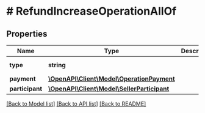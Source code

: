 # # RefundIncreaseOperationAllOf

## Properties

Name | Type | Description | Notes
------------ | ------------- | ------------- | -------------
**type** | **string** |  | [optional] [default to 'REFUND_INCREASE']
**payment** | [**\OpenAPI\Client\Model\OperationPayment**](OperationPayment.md) |  | [optional] 
**participant** | [**\OpenAPI\Client\Model\SellerParticipant**](SellerParticipant.md) |  | [optional] 

[[Back to Model list]](../../README.md#documentation-for-models) [[Back to API list]](../../README.md#documentation-for-api-endpoints) [[Back to README]](../../README.md)


